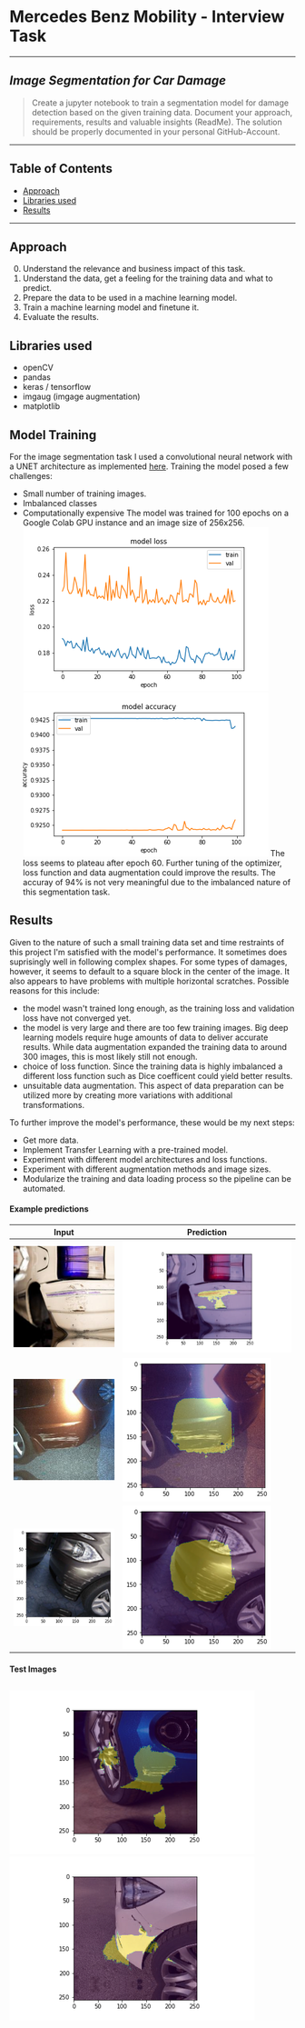 # Mercedes Benz Mobility - Interview Task
---
## _Image Segmentation for Car Damage_

> Create a jupyter notebook to train a segmentation model for damage detection based on the given training data. 
> Document your approach, requirements, results and valuable insights (ReadMe).
> The solution should be properly documented in your personal GitHub-Account.

---
## Table of Contents
- [Approach](#approach)
- [Libraries used](#libraries-used)
- [Results](#results)
---
## Approach

0. Understand the relevance and business impact of this task.
1. Understand the data, get a feeling for the training data and what to predict.
2. Prepare the data to be used in a machine learning model.
3. Train a machine learning model and finetune it.
4. Evaluate the results.

## Libraries used
- openCV
- pandas
- keras / tensorflow
- imgaug (imgage augmentation)
- matplotlib


## Model Training
For the image segmentation task I used a convolutional neural network with a UNET architecture as implemented [here](https://wandb.ai/ayush-thakur/image-segmentation/reports/Image-Segmentation-Using-Keras-and-W-B--VmlldzoyNTE1Njc).
Training the model posed a few challenges:
- Small number of training images.
- Imbalanced classes 
- Computationally expensive
The model was trained for 100 epochs on a Google Colab GPU instance and an image size of 256x256. 
![Loss](https://github.com/max-gmann/MB_Mobility_DamageDetection/blob/main/ressources/screenshots/loss.png)
![Accuracy](https://github.com/max-gmann/MB_Mobility_DamageDetection/blob/main/ressources/screenshots/accuracy.png)
The loss seems to plateau after epoch 60. Further tuning of the optimizer, loss function and data augmentation could improve the results.
The accuray of 94% is not very meaningful due to the imbalanced nature of this segmentation task.

## Results

Given to the nature of such a small training data set and time restraints of this project I'm satisfied with the model's performance.
It sometimes does suprisingly well in following complex shapes. For some types of damages, however, it seems to default to a square block in the center of the image. It also appears to have problems with multiple horizontal scratches. Possible reasons for this include:
- the model wasn't trained long enough, as the training loss and validation loss have not converged yet.
- the model is very large and there are too few training images. Big deep learning models require huge amounts of data to deliver accurate results. While data augmentation expanded the training data to around 300 images, this is most likely still not enough.
- choice of loss function. Since the training data is highly imbalanced a different loss function such as Dice coefficent could yield better results.
- unsuitable data augmentation. This aspect of data preparation can be utilized more by creating more variations with additional transformations. 

To further improve the model's performance, these would be my next steps:
- Get more data. 
- Implement Transfer Learning with a pre-trained model. 
- Experiment with different model architectures and loss functions.
- Experiment with different augmentation methods and image sizes.
- Modularize the training and data loading process so the pipeline can be automated.

#### Example predictions
| Input  | Prediction  |
|---|---|
|![Input Image](https://github.com/max-gmann/MB_Mobility_DamageDetection/blob/main/ressources/screenshots/img.jpg)   | ![Overlayed Mask](https://github.com/max-gmann/MB_Mobility_DamageDetection/blob/main/ressources/screenshots/sample_prediction_10.png)  |
|![Input Image](https://github.com/max-gmann/MB_Mobility_DamageDetection/blob/main/ressources/screenshots/1.jpg) | ![Overlayed Mask](https://github.com/max-gmann/MB_Mobility_DamageDetection/blob/main/ressources/screenshots/pred2.png) |
|![Input Image](https://github.com/max-gmann/MB_Mobility_DamageDetection/blob/main/ressources/screenshots/img.png) |![Overlayed Mask](https://github.com/max-gmann/MB_Mobility_DamageDetection/blob/main/ressources/screenshots/pred.png) |

#### Test Images
![Test 1](https://github.com/max-gmann/MB_Mobility_DamageDetection/blob/main/ressources/screenshots/sample_prediction_0.png)
![Test 2](https://github.com/max-gmann/MB_Mobility_DamageDetection/blob/main/ressources/screenshots/sample_prediction_1.png)
---
